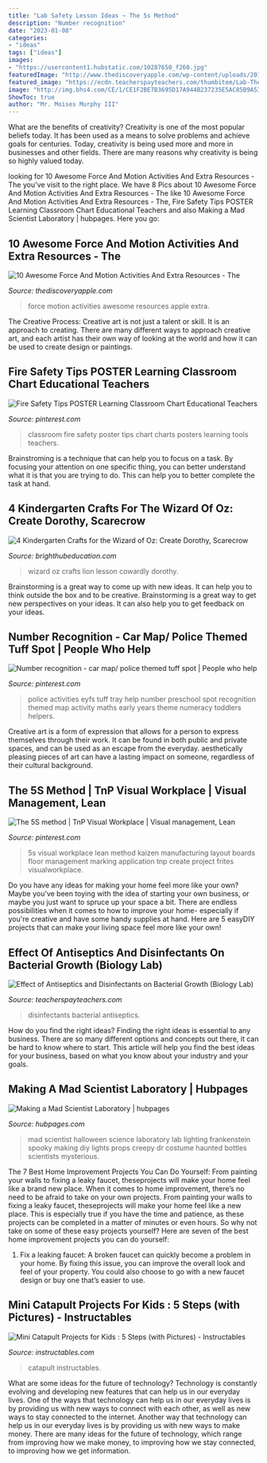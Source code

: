 ```yaml
---
title: "Lab Safety Lesson Ideas ~ The 5s Method"
description: "Number recognition"
date: "2023-01-08"
categories:
- "ideas"
tags: ["ideas"]
images:
- "https://usercontent1.hubstatic.com/10287650_f260.jpg"
featuredImage: "http://www.thediscoveryapple.com/wp-content/uploads/2016/12/Force-Pin-512x1024.jpg"
featured_image: "https://ecdn.teacherspayteachers.com/thumbitem/Lab-The-Effect-of-Antiseptics-and-Disinfectants-on-Bacterial-Growth-1579555071/original-118662-3.jpg"
image: "http://img.bhs4.com/CE/1/CE1F2BE7B3695D17A944B237235E5AC85B9A5397_lis.jpg"
ShowToc: true
author: "Mr. Moises Murphy III"
---
```



What are the benefits of creativity?
Creativity is one of the most popular beliefs today. It has been used as a means to solve problems and achieve goals for centuries. Today, creativity is being used more and more in businesses and other fields. There are many reasons why creativity is being so highly valued today.

	

		
looking for 10 Awesome Force And Motion Activities And Extra Resources - The you've visit to the right place. We have 8 Pics about 10 Awesome Force And Motion Activities And Extra Resources - The like 10 Awesome Force And Motion Activities And Extra Resources - The, Fire Safety Tips POSTER Learning Classroom Chart Educational Teachers and also Making a Mad Scientist Laboratory | hubpages. Here you go:
		
    
## 10 Awesome Force And Motion Activities And Extra Resources - The

<img loading=lazy src="http://www.thediscoveryapple.com/wp-content/uploads/2016/12/Force-Pin-512x1024.jpg" onerror="this.onerror=null;this.src='https://tse1.mm.bing.net/th?id=OIP.OTEVnft2vNR97e6hAAOXegHaO0&amp;pid=15.1';" alt="10 Awesome Force And Motion Activities And Extra Resources - The">

_Source: thediscoveryapple.com_

>force motion activities awesome resources apple extra. 

	

The Creative Process:
Creative art is not just a talent or skill. It is an approach to creating. There are many different ways to approach creative art, and each artist has their own way of looking at the world and how it can be used to create design or paintings.

    
## Fire Safety Tips POSTER Learning Classroom Chart Educational Teachers

<img loading=lazy src="https://i.pinimg.com/736x/de/92/47/de92478ce2f07956effa6665e207e092--classroom-charts-classroom-posters.jpg" onerror="this.onerror=null;this.src='https://tse2.mm.bing.net/th?id=OIP.PHqfQSv_TLgTczObNCil0AHaJQ&amp;pid=15.1';" alt="Fire Safety Tips POSTER Learning Classroom Chart Educational Teachers">

_Source: pinterest.com_

>classroom fire safety poster tips chart charts posters learning tools teachers. 

	

Brainstroming is a technique that can help you to focus on a task. By focusing your attention on one specific thing, you can better understand what it is that you are trying to do. This can help you to better complete the task at hand.

    
## 4 Kindergarten Crafts For The Wizard Of Oz: Create Dorothy, Scarecrow

<img loading=lazy src="http://img.bhs4.com/CE/1/CE1F2BE7B3695D17A944B237235E5AC85B9A5397_lis.jpg" onerror="this.onerror=null;this.src='https://tse2.mm.bing.net/th?id=OIP.wExqMlpr2fDQDJVNFjpbiQHaFj&amp;pid=15.1';" alt="4 Kindergarten Crafts for the Wizard of Oz: Create Dorothy, Scarecrow">

_Source: brighthubeducation.com_

>wizard oz crafts lion lesson cowardly dorothy. 

	

Brainstorming is a great way to come up with new ideas. It can help you to think outside the box and to be creative. Brainstorming is a great way to get new perspectives on your ideas. It can also help you to get feedback on your ideas.

    
## Number Recognition - Car Map/ Police Themed Tuff Spot | People Who Help

<img loading=lazy src="https://i.pinimg.com/736x/d5/d7/2f/d5d72f41bac336018c07ea7de6acab21.jpg" onerror="this.onerror=null;this.src='https://tse1.mm.bing.net/th?id=OIP.TkEzOX45SVWJNQci8v8BpQHaFj&amp;pid=15.1';" alt="Number recognition - car map/ police themed tuff spot | People who help">

_Source: pinterest.com_

>police activities eyfs tuff tray help number preschool spot recognition themed map activity maths early years theme numeracy toddlers helpers. 

	

Creative art is a form of expression that allows for a person to express themselves through their work. It can be found in both public and private spaces, and can be used as an escape from the everyday. aesthetically pleasing pieces of art can have a lasting impact on someone, regardless of their cultural background.

    
## The 5S Method | TnP Visual Workplace | Visual Management, Lean

<img loading=lazy src="https://i.pinimg.com/736x/da/81/18/da81186c077b78871037304ebe1ce265--frites-kaizen.jpg" onerror="this.onerror=null;this.src='https://tse2.mm.bing.net/th?id=OIP.wa7z3mPlGwkKHGd7I5JEIgHaGj&amp;pid=15.1';" alt="The 5S method | TnP Visual Workplace | Visual management, Lean">

_Source: pinterest.com_

>5s visual workplace lean method kaizen manufacturing layout boards floor management marking application tnp create project frites visualworkplace. 

	

Do you have any ideas for making your home feel more like your own? Maybe you've been toying with the idea of starting your own business, or maybe you just want to spruce up your space a bit. There are endless possibilities when it comes to how to improve your home- especially if you're creative and have some handy supplies at hand. Here are 5 easyDIY projects that can make your living space feel more like your own!

    
## Effect Of Antiseptics And Disinfectants On Bacterial Growth (Biology Lab)

<img loading=lazy src="https://ecdn.teacherspayteachers.com/thumbitem/Lab-The-Effect-of-Antiseptics-and-Disinfectants-on-Bacterial-Growth-1579555071/original-118662-3.jpg" onerror="this.onerror=null;this.src='https://tse1.mm.bing.net/th?id=OIP.rUm7LaIN1yMY2Q71I6i83gAAAA&amp;pid=15.1';" alt="Effect of Antiseptics and Disinfectants on Bacterial Growth (Biology Lab)">

_Source: teacherspayteachers.com_

>disinfectants bacterial antiseptics. 

	

How do you find the right ideas?
Finding the right ideas is essential to any business. There are so many different options and concepts out there, it can be hard to know where to start. This article will help you find the best ideas for your business, based on what you know about your industry and your goals.

    
## Making A Mad Scientist Laboratory | Hubpages

<img loading=lazy src="https://usercontent1.hubstatic.com/10287650_f260.jpg" onerror="this.onerror=null;this.src='https://tse1.mm.bing.net/th?id=OIP.Bgq6kUxhjsCEZX2M81_ySwHaJ3&amp;pid=15.1';" alt="Making a Mad Scientist Laboratory | hubpages">

_Source: hubpages.com_

>mad scientist halloween science laboratory lab lighting frankenstein spooky making diy lights props creepy dr costume haunted bottles scientists mysterious. 

	

The 7 Best Home Improvement Projects You Can Do Yourself: From painting your walls to fixing a leaky faucet, theseprojects will make your home feel like a brand new place.
When it comes to home improvement, there’s no need to be afraid to take on your own projects. From painting your walls to fixing a leaky faucet, theseprojects will make your home feel like a new place. This is especially true if you have the time and patience, as these projects can be completed in a matter of minutes or even hours. So why not take on some of these easy projects yourself? Here are seven of the best home improvement projects you can do yourself: 
1. Fix a leaking faucet: A broken faucet can quickly become a problem in your home. By fixing this issue, you can improve the overall look and feel of your property. You could also choose to go with a new faucet design or buy one that’s easier to use.


    
## Mini Catapult Projects For Kids : 5 Steps (with Pictures) - Instructables

<img loading=lazy src="https://content.instructables.com/ORIG/FSO/RF45/KDN3NR7X/FSORF45KDN3NR7X.jpg?frame=1&amp;width=2100" onerror="this.onerror=null;this.src='https://tse4.mm.bing.net/th?id=OIP.OF766M2pSC7tY-_HEavj-gHaGL&amp;pid=15.1';" alt="Mini Catapult Projects for Kids : 5 Steps (with Pictures) - Instructables">

_Source: instructables.com_

>catapult instructables. 

	

What are some ideas for the future of technology?
Technology is constantly evolving and developing new features that can help us in our everyday lives. One of the ways that technology can help us in our everyday lives is by providing us with new ways to connect with each other, as well as new ways to stay connected to the internet. Another way that technology can help us in our everyday lives is by providing us with new ways to make money. There are many ideas for the future of technology, which range from improving how we make money, to improving how we stay connected, to improving how we get information.

